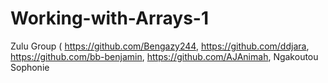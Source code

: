 # Working-with-Arrays-1
Zulu Group ( https://github.com/Bengazy244, https://github.com/ddjara, https://github.com/bb-benjamin, https://github.com/AJAnimah, Ngakoutou Sophonie
